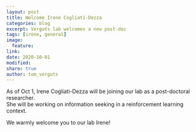 ```yaml
---
layout: post
title: Welcome Irene Cogliati-Dezza 
categories: blog
excerpt: Verguts lab welcomes a new post-doc
tags: [irene, general]
image:
  feature:
link:
date: 2020-10-01
modified:
share: true
author: tom_verguts
---
```


As of Oct 1, Irene Cogliati-Dezza will be joining our lab as a post-doctoral researcher.   
She will be working on information seeking in a reinforcement learning context.

We warmly welcome you to our lab Irene!
